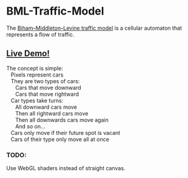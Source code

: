 # BML-Traffic-Model

The [Biham–Middleton–Levine traffic model](https://en.wikipedia.org/wiki/Biham%E2%80%93Middleton%E2%80%93Levine_traffic_model) is a cellular automaton that represents a flow of traffic.

## [Live Demo!](http://tariqksoliman.github.io/BML-Traffic-Model)

The concept is simple:  
&nbsp;&nbsp;&nbsp;Pixels represent cars  
&nbsp;&nbsp;&nbsp;They are two types of cars:  
&nbsp;&nbsp;&nbsp;&nbsp;&nbsp;&nbsp;Cars that move downward  
&nbsp;&nbsp;&nbsp;&nbsp;&nbsp;&nbsp;Cars that move rightward  
&nbsp;&nbsp;&nbsp;Car types take turns:  
&nbsp;&nbsp;&nbsp;&nbsp;&nbsp;&nbsp;All downward cars move  
&nbsp;&nbsp;&nbsp;&nbsp;&nbsp;&nbsp;Then all rightward cars move  
&nbsp;&nbsp;&nbsp;&nbsp;&nbsp;&nbsp;Then all downwards cars move again  
&nbsp;&nbsp;&nbsp;&nbsp;&nbsp;&nbsp;And so on...  
&nbsp;&nbsp;&nbsp;Cars only move if their future spot is vacant  
&nbsp;&nbsp;&nbsp;Cars of their type only move all at once

### TODO:
Use WebGL shaders instead of straight canvas.
